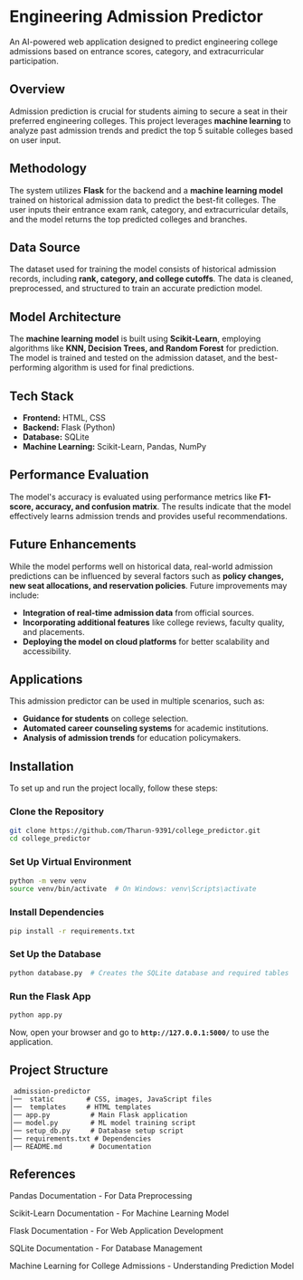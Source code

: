 # Engineering Admission Predictor  

An AI-powered web application designed to predict engineering college admissions based on entrance scores, category, and extracurricular participation.  

## Overview  
Admission prediction is crucial for students aiming to secure a seat in their preferred engineering colleges. This project leverages **machine learning** to analyze past admission trends and predict the top 5 suitable colleges based on user input.  

## Methodology  
The system utilizes **Flask** for the backend and a **machine learning model** trained on historical admission data to predict the best-fit colleges. The user inputs their entrance exam rank, category, and extracurricular details, and the model returns the top predicted colleges and branches.  

## Data Source  
The dataset used for training the model consists of historical admission records, including **rank, category, and college cutoffs**. The data is cleaned, preprocessed, and structured to train an accurate prediction model.  

## Model Architecture  
The **machine learning model** is built using **Scikit-Learn**, employing algorithms like **KNN, Decision Trees, and Random Forest** for prediction. The model is trained and tested on the admission dataset, and the best-performing algorithm is used for final predictions.  

## Tech Stack  
- **Frontend:** HTML, CSS  
- **Backend:** Flask (Python)  
- **Database:** SQLite  
- **Machine Learning:** Scikit-Learn, Pandas, NumPy  

## Performance Evaluation  
The model's accuracy is evaluated using performance metrics like **F1-score, accuracy, and confusion matrix**. The results indicate that the model effectively learns admission trends and provides useful recommendations.  

## Future Enhancements  
While the model performs well on historical data, real-world admission predictions can be influenced by several factors such as **policy changes, new seat allocations, and reservation policies**. Future improvements may include:  
- **Integration of real-time admission data** from official sources.  
- **Incorporating additional features** like college reviews, faculty quality, and placements.  
- **Deploying the model on cloud platforms** for better scalability and accessibility.  

## Applications  
This admission predictor can be used in multiple scenarios, such as:  
- **Guidance for students** on college selection.  
- **Automated career counseling systems** for academic institutions.  
- **Analysis of admission trends** for education policymakers.  

## Installation  

To set up and run the project locally, follow these steps:  

### Clone the Repository  
```bash  
git clone https://github.com/Tharun-9391/college_predictor.git  
cd college_predictor  
```  

### Set Up Virtual Environment  
```bash  
python -m venv venv  
source venv/bin/activate  # On Windows: venv\Scripts\activate  
```  

### Install Dependencies  
```bash  
pip install -r requirements.txt  
```  

### Set Up the Database  
```bash  
python database.py  # Creates the SQLite database and required tables  
```  

### Run the Flask App  
```bash  
python app.py  
```  
Now, open your browser and go to **`http://127.0.0.1:5000/`** to use the application.   

## Project Structure  
```
 admission-predictor  
│──  static        # CSS, images, JavaScript files  
│──  templates     # HTML templates  
│── app.py          # Main Flask application  
│── model.py        # ML model training script  
│── setup_db.py     # Database setup script  
│── requirements.txt # Dependencies  
│── README.md       # Documentation  
```  
## References

Pandas Documentation - For Data Preprocessing

Scikit-Learn Documentation - For Machine Learning Model

Flask Documentation - For Web Application Development

SQLite Documentation - For Database Management

Machine Learning for College Admissions - Understanding Prediction Model
 

